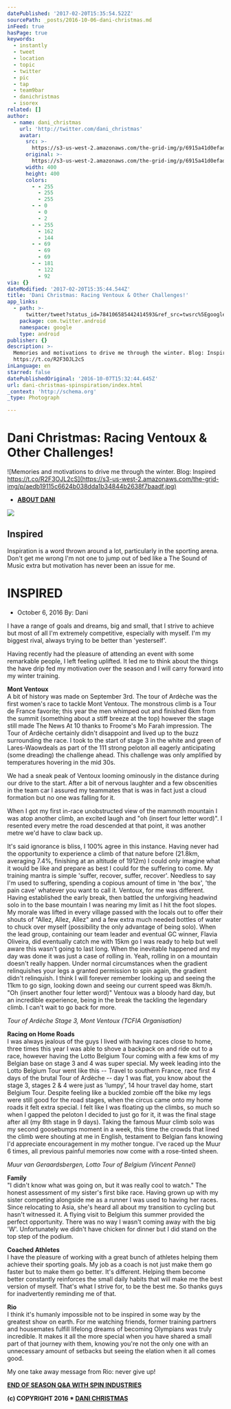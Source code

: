 ```yaml
---
datePublished: '2017-02-20T15:35:54.522Z'
sourcePath: _posts/2016-10-06-dani-christmas.md
inFeed: true
hasPage: true
keywords:
  - instantly
  - tweet
  - location
  - topic
  - twitter
  - pic
  - tap
  - team9bar
  - danichristmas
  - isorex
related: []
author:
  - name: dani_christmas
    url: 'http://twitter.com/dani_christmas'
    avatar:
      src: >-
        https://s3-us-west-2.amazonaws.com/the-grid-img/p/6915a41d0efad5ec4c09592a6839f27529f21b5b.jpg
      original: >-
        https://s3-us-west-2.amazonaws.com/the-grid-img/p/6915a41d0efad5ec4c09592a6839f27529f21b5b.jpg
      width: 400
      height: 400
      colors:
        - - 255
          - 255
          - 255
        - - 0
          - 0
          - 2
        - - 255
          - 162
          - 144
        - - 69
          - 69
          - 69
        - - 181
          - 122
          - 92
via: {}
dateModified: '2017-02-20T15:35:44.544Z'
title: 'Dani Christmas: Racing Ventoux & Other Challenges!'
app_links:
  - path: >-
      twitter/tweet?status_id=784106585442414593&ref_src=twsrc%5Egoogle%7Ctwcamp%5Eandroidseo%7Ctwgr%5Estatus%7Ctwterm%5E784106585442414593
    package: com.twitter.android
    namespace: google
    type: android
publisher: {}
description: >-
  Memories and motivations to drive me through the winter. Blog: Inspired
  https://t.co/R2F3OJL2cS
inLanguage: en
starred: false
datePublishedOriginal: '2016-10-07T15:32:44.645Z'
url: dani-christmas-spinspiration/index.html
_context: 'http://schema.org'
_type: Photograph

---
```

# Dani Christmas: Racing Ventoux & Other Challenges!
![Memories and motivations to drive me through the winter. Blog: Inspired https://t.co/R2F3OJL2cS](https://s3-us-west-2.amazonaws.com/the-grid-img/p/aedb19115c6624b038dda1b34844b2638f7baadf.jpg)

* **[ABOUT DANI][0]**

<article style=""><img src="https://s3-us-west-2.amazonaws.com/the-grid-img/p/e780aaeef0b1effe3c0c2188f59403575b0af32f.jpg" /><h1>Inspired</h1><p>Inspiration is a word thrown around a lot, particularly in the sporting arena. Don't get me wrong I'm not one to jump out of bed like a The Sound of Music extra but motivation has never been an issue for me.</p></article>

# **INSPIRED**

* October 6, 2016 By: Dani

I have a range of goals and dreams, big and small, that I strive to achieve but most of all I'm extremely competitive, especially with myself. I'm my biggest rival, always trying to be better than 'yesterself'.

Having recently had the pleasure of attending an event with some remarkable people, I left feeling uplifted. It led me to think about the things the have drip fed my motivation over the season and I will carry forward into my winter training.

**Mont Ventoux**  
A bit of history was made on September 3rd. The tour of Ardèche was the first women's race to tackle Mont Ventoux. The monstrous climb is a Tour de France favorite; this year the men whimped out and finished 6km from the summit (something about a stiff breeze at the top) however the stage still made The News At 10 thanks to Froome's Mo Farah impression. The Tour of Ardèche certainly didn't disappoint and lived up to the buzz surrounding the race. I took to the start of stage 3 in the white and green of Lares-Waowdeals as part of the 111 strong peloton all eagerly anticipating (some dreading) the challenge ahead. This challenge was only amplified by temperatures hovering in the mid 30s.

We had a sneak peak of Ventoux looming ominously in the distance during our drive to the start. After a bit of nervous laughter and a few obscenities in the team car I assured my teammates that is was in fact just a cloud formation but no one was falling for it.

When I got my first in-race unobstructed view of the mammoth mountain I was atop another climb, an excited laugh and "oh (insert four letter word)". I resented every metre the road descended at that point, it was another metre we'd have to claw back up.

It's said ignorance is bliss, I 100% agree in this instance. Having never had the opportunity to experience a climb of that nature before (21.8km, averaging 7.4%, finishing at an altitude of 1912m) I could only imagine what it would be like and prepare as best I could for the suffering to come. My training mantra is simple 'suffer, recover, suffer, recover'. Needless to say I'm used to suffering, spending a copious amount of time in 'the box', 'the pain cave' whatever you want to call it. Ventoux, for me was different. Having established the early break, then battled the unforgiving headwind solo in to the base mountain I was nearing my limit as I hit the foot slopes. My morale was lifted in every village passed with the locals out to offer their shouts of "Allez, Allez, Allez" and a few extra much needed bottles of water to chuck over myself (possibility the only advantage of being solo). When the lead group, containing our team leader and eventual GC winner, Flavia Oliveira, did eventually catch me with 15km go I was ready to help but well aware this wasn't going to last long. When the inevitable happened and my day was done it was just a case of rolling in. Yeah, rolling in on a mountain doesn't really happen. Under normal circumstances when the gradient relinquishes your legs a granted permission to spin again, the gradient didn't relinquish. I think I will forever remember looking up and seeing the 11km to go sign, looking down and seeing our current speed was 8km/h. "Oh (insert another four letter word)" Ventoux was a bloody hard day, but an incredible experience, being in the break the tackling the legendary climb. I can't wait to go back for more.

_Tour of Ardèche Stage 3, Mont Ventoux (TCFIA Organisation)_

**Racing on Home Roads**  
I was always jealous of the guys I lived with having races close to home, three times this year I was able to shove a backpack on and ride out to a race, however having the Lotto Belgium Tour coming with a few kms of my Belgian base on stage 3 and 4 was super special. My week leading into the Lotto Belgium Tour went like this -- Travel to southern France, race first 4 days of the brutal Tour of Ardèche -- day 1 was flat, you know about the stage 3, stages 2 & 4 were just as 'lumpy', 14 hour travel day home, start Belgium Tour. Despite feeling like a buckled zombie off the bike my legs were still good for the road stages, when the circus came onto my home roads it felt extra special. I felt like I was floating up the climbs, so much so when I gapped the peloton I decided to just go for it, it was the final stage after all (my 8th stage in 9 days). Taking the famous Muur climb solo was my second goosebumps moment in a week, this time the crowds that lined the climb were shouting at me in English, testament to Belgian fans knowing I'd appreciate encouragement in my mother tongue. I've raced up the Muur 6 times, all previous painful memories now come with a rose-tinted sheen.

_Muur van Geraardsbergen, Lotto Tour of Belgium (Vincent Pennel)_

**Family**  
"I didn't know what was going on, but it was really cool to watch." The honest assessment of my sister's first bike race. Having grown up with my sister competing alongside me as a runner I was used to having her races. Since relocating to Asia, she's heard all about my transition to cycling but hasn't witnessed it. A flying visit to Belgium this summer provided the perfect opportunity. There was no way I wasn't coming away with the big 'W'. Unfortunately we didn't have chicken for dinner but I did stand on the top step of the podium.

**Coached Athletes**  
I have the pleasure of working with a great bunch of athletes helping them achieve their sporting goals. My job as a coach is not just make them go faster but to make them go better. It's different. Helping them become better constantly reinforces the small daily habits that will make me the best version of myself. That's what I strive for, to be the best me. So thanks guys for inadvertently reminding me of that.

**Rio**  
I think it's humanly impossible not to be inspired in some way by the greatest show on earth. For me watching friends, former training partners and housemates fulfill lifelong dreams of becoming Olympians was truly incredible. It makes it all the more special when you have shared a small part of that journey with them, knowing you're not the only one with an unnecessary amount of setbacks but seeing the elation when it all comes good.

My one take away message from Rio: never give up!

**[END OF SEASON Q&A WITH SPIN INDUSTRIES][1]**

**(c) COPYRIGHT 2016 \* [DANI CHRISTMAS][2]**

[0]: http://danichristmas.com/about
[1]: http://danichristmas.com/2015/10/22/end-of-season-qa-with-spin-industries/
[2]: http://danichristmas.com/ "Dani Christmas"